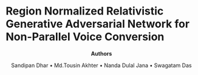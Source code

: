 # Region Normalized Relativistic Generative Adversarial Network for Non-Parallel Voice Conversion

<p align="center">
    <strong>Authors</strong>
  <p align="center">
     <a>Sandipan Dhar</a> • <a>Md.Tousin Akhter</a> • <a>Nanda Dulal Jana</a> • <a>Swagatam Das</a>
    
  </p>
</p>

